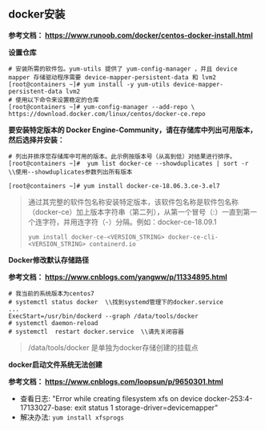 ## docker安装

**参考文档： https://www.runoob.com/docker/centos-docker-install.html**

**设置仓库**

```shell
# 安装所需的软件包。yum-utils 提供了 yum-config-manager ，并且 device mapper 存储驱动程序需要 device-mapper-persistent-data 和 lvm2
[root@containers ~]# yum install -y yum-utils device-mapper-persistent-data lvm2
# 使用以下命令来设置稳定的仓库
[root@containers ~]# yum-config-manager --add-repo \ https://download.docker.com/linux/centos/docker-ce.repo
```



**要安装特定版本的 Docker Engine-Community，请在存储库中列出可用版本，然后选择并安装：**

```shell
# 列出并排序您存储库中可用的版本。此示例按版本号（从高到低）对结果进行排序。
[root@containers ~]#  yum list docker-ce --showduplicates | sort -r   \\使用--showduplicates参数列出所有版本

[root@containers ~]# yum install docker-ce-18.06.3.ce-3.el7 
```

> 通过其完整的软件包名称安装特定版本，该软件包名称是软件包名称（docker-ce）加上版本字符串（第二列），从第一个冒号（:）一直到第一个连字符，并用连字符（-）分隔。例如：docker-ce-18.09.1 
>
> ```yum install docker-ce-<VERSION_STRING> docker-ce-cli-<VERSION_STRING> containerd.io```



**Docker修改默认存储路径**

**参考文档： https://www.cnblogs.com/yangww/p/11334895.html**

```shell
# 我当前的系统版本为centos7
# systemctl status docker  \\找到systemd管理下的docker.service
...
ExecStart=/usr/bin/dockerd --graph /data/tools/docker   
# systemctl daemon-reload
# systemctl  restart docker.service  \\请先关闭容器
```

> /data/tools/docker 是单独为docker存储创建的挂载点 



**docker启动文件系统无法创建**

**参考文档： https://www.cnblogs.com/loopsun/p/9650301.html**

- 查看日志:  "Error while creating filesystem xfs on device docker-253:4-17133027-base: exit status 1  storage-driver=devicemapper"
- 解决办法: ```yum install xfsprogs```

